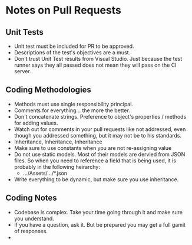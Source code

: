 # Notes on Pull Requests
## Unit Tests
* Unit test must be included for PR to be approved.
* Descriptions of the test's objectives are a must.
* Don't trust Unit Test results from Visual Studio.  Just because the test runner says they all passed does not mean they will pass on the CI server.

## Coding Methodologies
* Methods must use single responsibility principal.
* Comments for everything... the more the better.
* Don't concatenate strings.  Preference to object's properties / methods for adding values.
* Watch out for comments in your pull requests like not addressed, even though you addressed something, but it may not be to his standards.
* Inheritance, Inheritance, Inheritance
* Make sure to use constants when you are not re-assigning value
* Do not use static models.  Most of their models are dervied from JSON files.  So when you need to reference a field that is being used, it is probably in the following heirarchy:
  * .../Assets/.../*.json
* Write everything to be dynamic, but make sure you use inheritance.

## Coding Notes
* Codebase is complex. Take your time going through it and make sure you understand.
* If you have a question, ask it.  But be prepared you may get a full gamit of responses.
* 